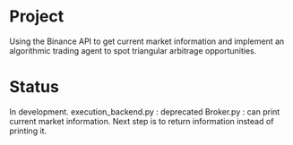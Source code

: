 # Project
Using the Binance API to get current market information and implement an algorithmic trading agent to spot triangular arbitrage opportunities.

# Status
In development.
execution_backend.py : deprecated
Broker.py : can print current market information. Next step is to return information instead of printing it.
